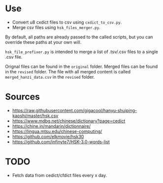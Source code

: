 # Use

- Convert u8 cxdict files to csv using `cxdict_to_csv.py`.
- Merge csv files using `hsk_files_merger.py`.

By default, all paths are already passed to the called scripts, but you can override these paths at your own will.

`hsk_file_prefixer.py` is intended to merge a list of .tsv/.csv files to a single .csv file.

Orignal files can be found in the `original` folder.
Merged files can be found in the `revised` folder.
The file with all merged content is called `merged_hanzi_data.csv` in the `revised` folder.

# Sources

- https://raw.githubusercontent.com/gigacool/hanyu-shuiping-kaoshi/master/hsk.csv 
- https://www.mdbg.net/chinese/dictionary?page=cedict  
- https://chine.in/mandarin/dictionnaire/  
- https://lingua.mtsu.edu/chinese-computing/  
- https://github.com/elkmovie/hsk30  
- https://github.com/infinyte7/HSK-3.0-words-list  

# TODO

- Fetch data from cedict/cfdict files every x day.
